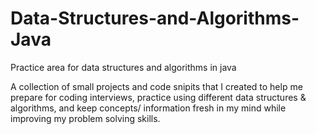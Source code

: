 # Data-Structures-and-Algorithms-Java
Practice area for data structures and algorithms in java

A collection of small projects and code snipits that I created to help me prepare for coding interviews, practice using different data structures & algorithms, and keep concepts/ information fresh in my mind while improving my problem solving skills.
